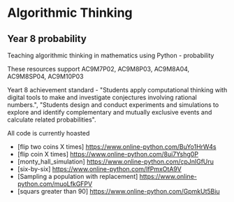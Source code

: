 # Algorithmic Thinking
## Year 8 probability
Teaching algorithmic thinking in mathematics using Python - probability

These resources support AC9M7P02, AC9M8P03, AC9M8A04, AC9M8SP04, AC9M10P03

Yeart 8 achievement standard - "Students apply computational thinking with digital tools to make and investigate conjectures involving rational numbers.",
"Students design and conduct experiments and simulations to explore and identify complementary and mutually exclusive events and calculate related probabilities".


All code is currently hoasted 

- [flip two coins X times] https://www.online-python.com/BuYo1HrW4s
- [flip coin X times] https://www.online-python.com/8ui7Yshg0P
- [monty_hall_simulation] https://www.online-python.com/cpJnlGfUru
- [six-by-six] https://www.online-python.com/IfPmxOtA9V
- [Sampling a population with replacement] https://www.online-python.com/muoLfkGFPV
- [squars greater than 90] https://www.online-python.com/GpmkUt5Biu

